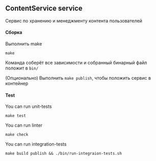 ## ContentService service

Сервис по хранению и менеджменту контента пользователей

#### Сборка

Выполнить make

```shell
make
```

Команда соберёт все зависимости и собранный бинарный файл положит в `bin/` 

(Опционально) Выполнить `make publish`, чтобы положить сервис в контейнер


#### Test

You can run unit-tests
```shell
make test
```

You can run linter
```shell
make check
```

You can run integration-tests

```shell
make build publish && ./bin/run-integraion-tests.sh
```